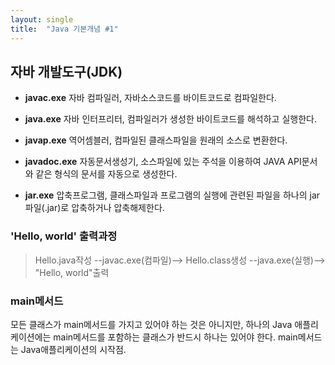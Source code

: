 ```yaml
---
layout: single
title:  "Java 기본개념 #1"
---
```

## 자바 개발도구(JDK)

- **javac.exe**   자바 컴파일러, 자바소스코드를 바이트코드로 컴파일한다.
- **java.exe**    자바 인터프리터, 컴파일러가 생성한 바이트코드를 해석하고 실행한다.
- **javap.exe**   역어셈블러, 컴파일된 클래스파일을 원래의 소스로 변환한다.

- **javadoc.exe** 자동문서생성기, 소스파일에 있는 주석을 이용하여 JAVA API문서와 같은 형식의 문서를 자동으로 생성한다.
- **jar.exe**     압축프로그램, 클래스파일과 프로그램의 실행에 관련된 파일을 하나의 jar파일(.jar)로 압축하거나 압축해제한다.

### 'Hello, world' 출력과정
> Hello.java작성 --javac.exe(컴파일)--> Hello.class생성 --java.exe(실행)--> "Hello, world"출력

### main메서드
모든 클래스가 main메서드를 가지고 있어야 하는 것은 아니지만,
하나의 Java 애플리케이션에는 main메서드를 포함하는 클래스가 반드시 하나는 있어야 한다.
main메서드는 Java애플리케이션의 시작점.
